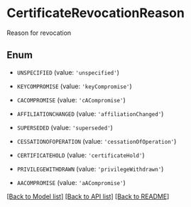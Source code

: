 # CertificateRevocationReason

Reason for revocation

## Enum

* `UNSPECIFIED` (value: `'unspecified'`)

* `KEYCOMPROMISE` (value: `'keyCompromise'`)

* `CACOMPROMISE` (value: `'cACompromise'`)

* `AFFILIATIONCHANGED` (value: `'affiliationChanged'`)

* `SUPERSEDED` (value: `'superseded'`)

* `CESSATIONOFOPERATION` (value: `'cessationOfOperation'`)

* `CERTIFICATEHOLD` (value: `'certificateHold'`)

* `PRIVILEGEWITHDRAWN` (value: `'privilegeWithdrawn'`)

* `AACOMPROMISE` (value: `'aACompromise'`)

[[Back to Model list]](../README.md#documentation-for-models) [[Back to API list]](../README.md#documentation-for-api-endpoints) [[Back to README]](../README.md)


